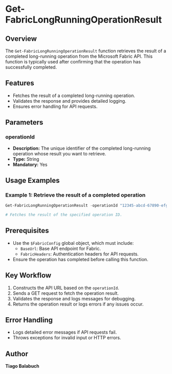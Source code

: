 # Get-FabricLongRunningOperationResult

## Overview

The `Get-FabricLongRunningOperationResult` function retrieves the result of a completed long-running operation from the Microsoft Fabric API. This function is typically used after confirming that the operation has successfully completed.

## Features

- Fetches the result of a completed long-running operation.
- Validates the response and provides detailed logging.
- Ensures error handling for API requests.

## Parameters

### operationId

- **Description:** The unique identifier of the completed long-running operation whose result you want to retrieve.
- **Type:** String
- **Mandatory:** Yes

## Usage Examples

### Example 1: Retrieve the result of a completed operation

```powershell
Get-FabricLongRunningOperationResult -operationId "12345-abcd-67890-efgh"

# Fetches the result of the specified operation ID.
```

## Prerequisites

- Use the `$FabricConfig` global object, which must include:
  - `BaseUrl`: Base API endpoint for Fabric.
  - `FabricHeaders`: Authentication headers for API requests.
- Ensure the operation has completed before calling this function.

## Key Workflow

1. Constructs the API URL based on the `operationId`.
2. Sends a GET request to fetch the operation result.
3. Validates the response and logs messages for debugging.
4. Returns the operation result or logs errors if any issues occur.

## Error Handling

- Logs detailed error messages if API requests fail.
- Throws exceptions for invalid input or HTTP errors.

## Author

**Tiago Balabuch**
